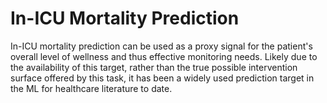 # In-ICU Mortality Prediction

In-ICU mortality prediction can be used as a proxy signal for the patient's overall level of wellness and thus
effective monitoring needs. Likely due to the availability of this target, rather than the true possible
intervention surface offered by this task, it has been a widely used prediction target in the ML for
healthcare literature to date.

